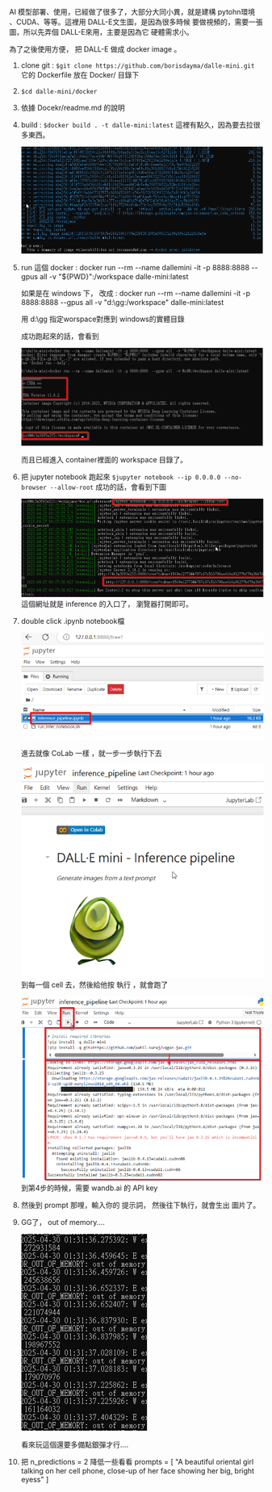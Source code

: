 AI 模型部署、使用，已經做了很多了，大部分大同小異，就是建構 pytohn環境 、CUDA、等等。這裡用 DALL-E文生圖，是因為很多時候 要做視頻的，需要一張圖，所以先弄個 DALL-E來用，主要是因為它 硬體需求小。

為了之後使用方便， 把 DALL-E 做成 docker image 。

1. clone git : `$git clone https://github.com/borisdayma/dalle-mini.git`
   它的 Dockerfile 放在 Docker/ 目錄下
2. `$cd dalle-mini/docker`
3. 依據 Docekr/readme.md 的說明
4. build : `$docker build . -t dalle-mini:latest` 這裡有點久，因為要去拉很多東西。

   ![](assets/20250427_164538_image.png)
5. run 這個 docker :
   docker run --rm --name dallemini -it -p 8888:8888  --gpus all  -v "${PWD}":/workspace dalle-mini:latest

   如果是在 windows 下， 改成 :
   docker run --rm --name dallemini -it -p 8888:8888 --gpus all -v "d:\gg:/workspace" dalle-mini:latest

   用 d:\gg 指定worspace對應到 windows的實體目錄

   成功跑起來的話，會看到

   ![](assets/20250427_165217_image.png)

   而且已經進入 container裡面的 workspace 目錄了。
6. 把 jupyter notebook 跑起來
   `$jupyter notebook --ip 0.0.0.0 --no-browser --allow-root`
   成功的話，會看到下圖

   ![](assets/20250427_171409_image.png)
   這個網址就是 inference 的入口了， 瀏覽器打開即可。
7. double click .ipynb   notebook檔

   ![](assets/20250427_172551_image.png)

   進去就像 CoLab 一樣 ，就一步一步執行下去

   ![](assets/20250427_172927_image.png)
   到每一個 cell 去，然後給他按 執行 ，就會跑了

   ![](assets/20250427_173136_image.png)
   到第4步的時候，需要 wandb.ai 的 API key
8. 然後到 prompt 那哩，輸入你的 提示詞， 然後往下執行，就會生出 圖片了。
9. GG了， out of memory....

   ![](assets/20250430_102625_image.png)

   看來玩這個還要多備點銀彈才行....
10. 把 n_predictions = 2 降低一些看看
    prompts = [
    "A beautiful oriental girl talking on her cell phone, close-up of her face showing her big, bright eyess"
    ]
